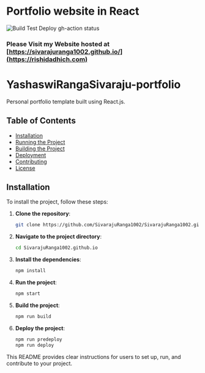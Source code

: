 # Portfolio website in React

![Build Test Deploy gh-action status](https://github.com/smartgeek27/smartgeek27.github.io/actions/workflows/build-test-deploy.yml/badge.svg?event=push)

### Please Visit my Website hosted at [https://sivarajuranga1002.github.io/](https://rishidadhich.com)


# YashaswiRangaSivaraju-portfolio

Personal portfolio template built using React.js.

## Table of Contents

- [Installation](#installation)
- [Running the Project](#running-the-project)
- [Building the Project](#building-the-project)
- [Deployment](#deployment)
- [Contributing](#contributing)
- [License](#license)

## Installation

To install the project, follow these steps:

1. **Clone the repository**:

    ```bash
    git clone https://github.com/SivarajuRanga1002/SivarajuRanga1002.github.io.git
    ```

2. **Navigate to the project directory**:

    ```bash
    cd SivarajuRanga1002.github.io
    ```

3. **Install the dependencies**:

    ```bash
    npm install
    ```


4. **Run the project**:
    ```bash
    npm start
    ```

5. **Build the project**:
    ```bash
    npm run build
    ```

6. **Deploy the project**:
    ```bash
    npm run predeploy
    npm run deploy
    ```

This README provides clear instructions for users to set up, run, and contribute to your project.
